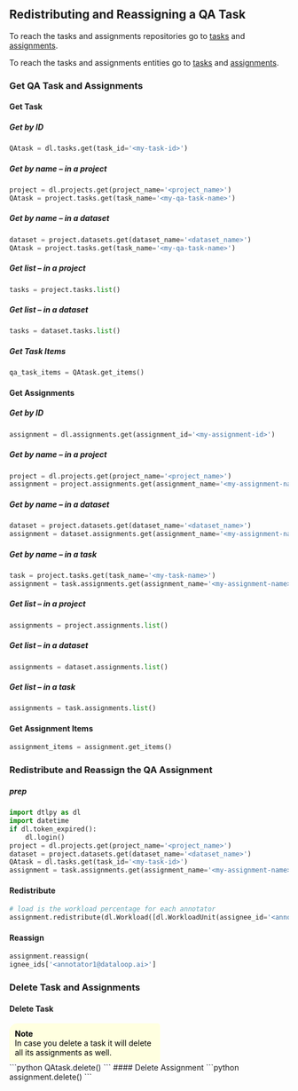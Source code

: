 ## Redistributing and Reassigning a QA Task  
To reach the tasks and assignments repositories go to <a href="https://sdk-docs.dataloop.ai/en/latest/repositories.html#module-dtlpy.repositories.tasks" target="_blank">tasks</a> and <a href="https://sdk-docs.dataloop.ai/en/latest/repositories.html#module-dtlpy.repositories.assignments" target="_blank">assignments</a>.  
  
  
To reach the tasks and assignments entities go to <a href="https://sdk-docs.dataloop.ai/en/latest/entities.html#module-dtlpy.entities.task" target="_blank">tasks</a> and <a href="https://sdk-docs.dataloop.ai/en/latest/entities.html#module-dtlpy.entities.assignment" target="_blank">assignments</a>.  
  
### Get QA Task and Assignments  
#### Get Task  
##### Get by ID  
```python
QAtask = dl.tasks.get(task_id='<my-task-id>')
```
##### Get by name – in a <b>project</b>  
```python
project = dl.projects.get(project_name='<project_name>')
QAtask = project.tasks.get(task_name='<my-qa-task-name>')
```
##### Get by name – in a <b>dataset</b>  
```python
dataset = project.datasets.get(dataset_name='<dataset_name>')
QAtask = project.tasks.get(task_name='<my-qa-task-name>')
```
##### Get list – in a <b>project</b>  
```python
tasks = project.tasks.list()
```
##### Get list – in a <b>dataset</b>  
```python
tasks = dataset.tasks.list()
```
##### Get Task Items  
```python
qa_task_items = QAtask.get_items()
```
#### Get Assignments  
##### Get by ID  
```python
assignment = dl.assignments.get(assignment_id='<my-assignment-id>')
```
##### Get by name – in a <b>project</b>  
```python
project = dl.projects.get(project_name='<project_name>')
assignment = project.assignments.get(assignment_name='<my-assignment-name>')
```
##### Get by name – in a <b>dataset</b>  
```python
dataset = project.datasets.get(dataset_name='<dataset_name>')
assignment = dataset.assignments.get(assignment_name='<my-assignment-name>')
```
##### Get by name – in a <b>task</b>  
```python
task = project.tasks.get(task_name='<my-task-name>')
assignment = task.assignments.get(assignment_name='<my-assignment-name>')
```
##### Get list – in a <b>project</b>  
```python
assignments = project.assignments.list()
```
##### Get list – in a <b>dataset</b>  
```python
assignments = dataset.assignments.list()
```
##### Get list – in a <b>task</b>  
```python
assignments = task.assignments.list()
```
#### Get Assignment Items  
```python
assignment_items = assignment.get_items()
```
### Redistribute and Reassign the QA Assignment  
##### prep  
```python
import dtlpy as dl
import datetime
if dl.token_expired():
    dl.login()
project = dl.projects.get(project_name='<project_name>')
dataset = project.datasets.get(dataset_name='<dataset_name>')
QAtask = dl.tasks.get(task_id='<my-task-id>')
assignment = task.assignments.get(assignment_name='<my-assignment-name>')
```
#### Redistribute  
```python
# load is the workload percentage for each annotator
assignment.redistribute(dl.Workload([dl.WorkloadUnit(assignee_id='<annotator1@dataloop.ai>', load=50), dl.WorkloadUnit(assignee_id='<annotator2@dataloop.ai>', load=50)]))
```
#### Reassign  
```python
assignment.reassign(
ignee_ids['<annotator1@dataloop.ai>']
```
### Delete Task and Assignments  
#### Delete Task  
<div style="background-color: lightyellow; color: black; width: 50%; padding: 10px; border-radius: 15px 5px 5px 5px;"><b>Note</b><br>  
In case you delete a task it will delete all its assignments as well.</div>  
```python
QAtask.delete()
```
#### Delete Assignment  
```python
assignment.delete()
```
